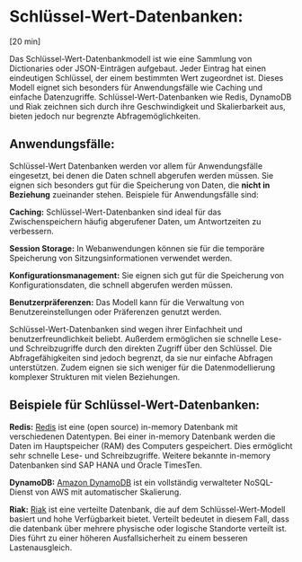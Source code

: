 # Schlüssel-Wert-Datenbanken:
[20 min]

Das Schlüssel-Wert-Datenbankmodell ist wie eine Sammlung von Dictionaries oder JSON-Einträgen aufgebaut. Jeder Eintrag hat einen eindeutigen Schlüssel, der einem bestimmten Wert zugeordnet ist. Dieses Modell eignet sich besonders für Anwendungsfälle wie Caching und einfache Datenzugriffe. Schlüssel-Wert-Datenbanken wie Redis, DynamoDB und Riak zeichnen sich durch ihre Geschwindigkeit und Skalierbarkeit aus, bieten jedoch nur begrenzte Abfragemöglichkeiten.


## Anwendungsfälle:

Schlüssel-Wert Datenbanken werden vor allem für Anwendungsfälle eingesetzt, bei denen die Daten schnell abgerufen werden müssen. Sie eignen sich besonders gut für die Speicherung von Daten, die **nicht in Beziehung** zueinander stehen. Beispiele für Anwendungsfälle sind:

**Caching:**
Schlüssel-Wert-Datenbanken sind ideal für das Zwischenspeichern häufig abgerufener Daten, um Antwortzeiten zu verbessern.

**Session Storage:**
In Webanwendungen können sie für die temporäre Speicherung von Sitzungsinformationen verwendet werden.

**Konfigurationsmanagement:**
Sie eignen sich gut für die Speicherung von Konfigurationsdaten, die schnell abgerufen werden müssen.

**Benutzerpräferenzen:**
Das Modell kann für die Verwaltung von Benutzereinstellungen oder Präferenzen genutzt werden.



Schlüssel-Wert-Datenbanken sind wegen ihrer Einfachheit und benutzerfreundlichkeit beliebt. Außerdem ermöglichen sie schnelle Lese- und Schreibzugriffe durch den direkten Zugriff über den Schlüssel. Die Abfragefähigkeiten sind jedoch begrenzt, da sie nur einfache Abfragen unterstützen. Zudem eignen sie sich weniger für die Datenmodellierung komplexer Strukturen mit vielen Beziehungen.


## Beispiele für Schlüssel-Wert-Datenbanken:

**Redis:**
[Redis](https://redis.io/) ist eine (open source) in-memory Datenbank mit verschiedenen Datentypen. Bei einer in-memory Datenbank werden die Daten im Hauptspeicher (RAM) des Computers gespeichert. Dies ermöglicht sehr schnelle Lese- und Schreibzugriffe. Weitere bekannte in-memory Datenbanken sind SAP HANA und Oracle TimesTen.

**DynamoDB:**
[Amazon DynamoDB](https://aws.amazon.com/de/pm/dynamodb/?trk=58f15612-f60c-490d-9d44-26c72f72475f&sc_channel=ps&ef_id=Cj0KCQiAtOmsBhCnARIsAGPa5yZ2Fe0j9OjxssBVbvPmKIu8RSaEO0I1iOPNl4pSJGO1EffS2jX68QwaAqK9EALw_wcB:G:s&s_kwcid=AL!4422!3!645186177823!e!!g!!dynamodb!19571721591!143945626974&gclid=Cj0KCQiAtOmsBhCnARIsAGPa5yZ2Fe0j9OjxssBVbvPmKIu8RSaEO0I1iOPNl4pSJGO1EffS2jX68QwaAqK9EALw_wcB) ist ein vollständig verwalteter NoSQL-Dienst von AWS mit automatischer Skalierung.

**Riak:**
[Riak](https://riak.com/index.html) ist eine verteilte Datenbank, die auf dem Schlüssel-Wert-Modell basiert und hohe Verfügbarkeit bietet. Verteilt bedeutet in diesem Fall, dass die datenbank über mehrere physische oder logische Standorte verteilt ist. Dies führt zu einer höheren Ausfallsicherheit zu einem besseren Lastenausgleich.